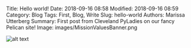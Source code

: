Title: Hello world!
Date: 2018-09-16 08:58
Modified: 2018-09-16 08:59
Category: Blog
Tags: First, Blog, Write
Slug: hello-world
Authors: Marissa Utterberg
Summary: First post from Cleveland PyLadies on our fancy Pelican site!
Image: images/MissionValuesBanner.png

![alt text](https://clepyladies.github.io/pyladies-official/images/MissionValuesBanner.png "Mission Statement")
